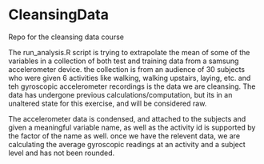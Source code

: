 # CleansingData
Repo for the cleansing data course

The run_analysis.R script is trying to extrapolate the mean of some of the variables
in a collection of both test and training data from a samsung accelerometer device.
the collection is from an audience of 30 subjects who were given 6 activities like
walking, walking upstairs, laying, etc. and teh gyroscopic accelerometer recordings is
the data we are cleansing. The data has undergone previous calculations/computation, 
but its in an unaltered state for this exercise, and will be considered raw.

The accelerometer data is condensed, and attached to the subjects and given a meaningful
variable name, as well as the activity id is supported by the factor of the name as well.
once we have the relevent data, we are calculating the average gyroscopic readings at an 
activity and a subject level and has not been rounded.
 
